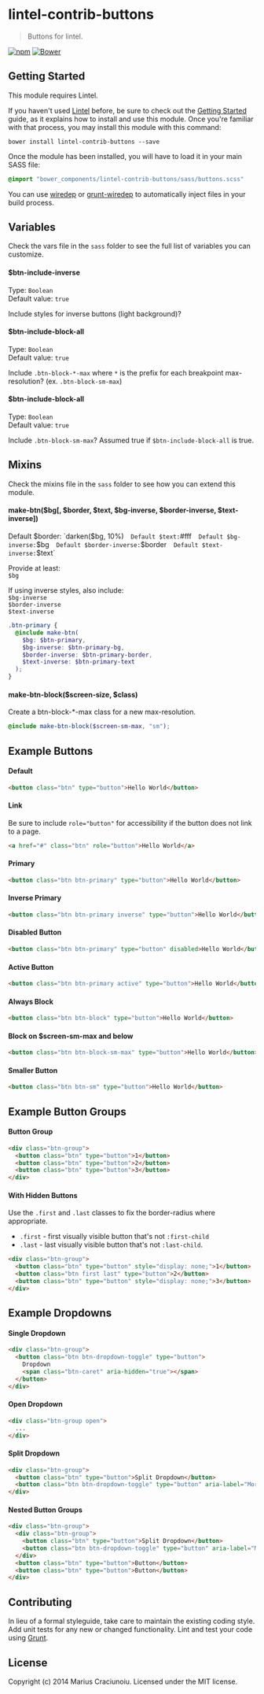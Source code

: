 lintel-contrib-buttons
======================

> Buttons for lintel.

[![npm](https://img.shields.io/npm/v/lintel-contrib-buttons.svg)](https://www.npmjs.com/package/lintel-contrib-buttons)
[![Bower](https://img.shields.io/bower/v/lintel-contrib-buttons.svg)](https://github.com/lintelio/lintel-contrib-buttons)


## Getting Started
This module requires Lintel.

If you haven't used [Lintel](http://lintel.io/) before, be sure to check out the [Getting Started](http://lintel.io/getting-started) guide, as it explains how to install and use this module. Once you're familiar with that process, you may install this module with this command:

```shell
bower install lintel-contrib-buttons --save
```

Once the module has been installed, you will have to load it in your main SASS file:

```scss
@import "bower_components/lintel-contrib-buttons/sass/buttons.scss"
```

You can use [wiredep](https://github.com/taptapship/wiredep) or [grunt-wiredep](https://github.com/stephenplusplus/grunt-wiredep) to automatically inject files in your build process.


## Variables
Check the vars file in the `sass` folder to see the full list of variables you can customize.

#### $btn-include-inverse
Type: `Boolean`  
Default value: `true`  

Include styles for inverse buttons (light background)?

#### $btn-include-block-all
Type: `Boolean`  
Default value: `true`  

Include `.btn-block-*-max` where `*` is the prefix for each breakpoint max-resolution? (ex. `.btn-block-sm-max`)

#### $btn-include-block-all
Type: `Boolean`  
Default value: `true`  

Include `.btn-block-sm-max`? Assumed true if `$btn-include-block-all` is true.


## Mixins
Check the mixins file in the `sass` folder to see how you can extend this module.

#### make-btn($bg[, $border, $text, $bg-inverse, $border-inverse, $text-inverse])
Default $border: `darken($bg, 10%)`  
Default $text: `#fff`  
Default $bg-inverse: `$bg`  
Default $border-inverse: `$border`  
Default $text-inverse: `$text`  

Provide at least:  
`$bg`

If using inverse styles, also include:  
`$bg-inverse`  
`$border-inverse`  
`$text-inverse`  

```scss
.btn-primary {
  @include make-btn(
    $bg: $btn-primary,
    $bg-inverse: $btn-primary-bg,
    $border-inverse: $btn-primary-border,
    $text-inverse: $btn-primary-text
  );
}
```

#### make-btn-block($screen-size, $class)

Create a btn-block-*-max class for a new max-resolution.

```scss
@include make-btn-block($screen-sm-max, "sm");
```


## Example Buttons

#### Default
```html
<button class="btn" type="button">Hello World</button>
```

#### Link
Be sure to include `role="button"` for accessibility if the button does not link to a page.
```html
<a href="#" class="btn" role="button">Hello World</a>
```

#### Primary
```html
<button class="btn btn-primary" type="button">Hello World</button>
```

#### Inverse Primary
```html
<button class="btn btn-primary inverse" type="button">Hello World</button>
```

#### Disabled Button
```html
<button class="btn btn-primary" type="button" disabled>Hello World</button>
```

#### Active Button
```html
<button class="btn btn-primary active" type="button">Hello World</button>
```

#### Always Block
```html
<button class="btn btn-block" type="button">Hello World</button>
```

#### Block on $screen-sm-max and below
```html
<button class="btn btn-block-sm-max" type="button">Hello World</button>
```

#### Smaller Button
```html
<button class="btn btn-sm" type="button">Hello World</button>
```


## Example Button Groups

#### Button Group
```html
<div class="btn-group">
  <button class="btn" type="button">1</button>
  <button class="btn" type="button">2</button>
  <button class="btn" type="button">3</button>
</div>
```

#### With Hidden Buttons
Use the `.first` and `.last` classes to fix the border-radius where appropriate. 

- `.first` - first visually visible button that's not `:first-child`
- `.last`  - last visually visible button that's not `:last-child`.

```html
<div class="btn-group">
  <button class="btn" type="button" style="display: none;">1</button>
  <button class="btn first last" type="button">2</button>
  <button class="btn" type="button" style="display: none;">3</button>
</div>
```


## Example Dropdowns

#### Single Dropdown
```html
<div class="btn-group">
  <button class="btn btn-dropdown-toggle" type="button">
    Dropdown
    <span class="btn-caret" aria-hidden="true"></span>
  </button>
</div>
```

#### Open Dropdown
```html
<div class="btn-group open">
  ...
</div>
```

#### Split Dropdown
```html
<div class="btn-group">
  <button class="btn" type="button">Split Dropdown</button>
  <button class="btn btn-dropdown-toggle" type="button" aria-label="More Options"><span class="btn-caret" aria-hidden="true"></span></button>
</div>
```

#### Nested Button Groups
```html
<div class="btn-group">
  <div class="btn-group">
    <button class="btn" type="button">Split Dropdown</button>
    <button class="btn btn-dropdown-toggle" type="button" aria-label="More Options"><span class="btn-caret" aria-hidden="true"></span></button>
  </div>
  <button class="btn" type="button">Button</button>
  <button class="btn" type="button">Button</button>
</div>
```


## Contributing
In lieu of a formal styleguide, take care to maintain the existing coding style. Add unit tests for any new or changed functionality. Lint and test your code using [Grunt](http://gruntjs.com/).


## License
Copyright (c) 2014 Marius Craciunoiu. Licensed under the MIT license.
